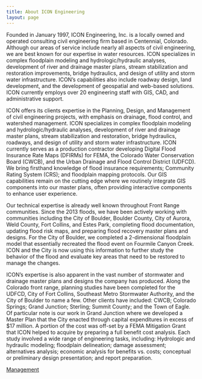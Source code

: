 ```yaml
---
title: About ICON Engineering
layout: page
---
```


<!-- Content -->
Founded in January 1997, ICON Engineering, Inc. is a locally owned and operated
consulting civil engineering firm based in Centennial, Colorado.  Although our
areas of service include nearly all aspects of civil engineering, we are best
known for our expertise in water resources.  ICON specializes in complex
floodplain modeling and hydrologic/hydraulic analyses, development of river and
drainage master plans, stream stabilization and restoration improvements, bridge
hydraulics, and design of utility and storm water infrastructure.  ICON’s
capabilities also include roadway design, land development, and the development
of geospatial and web-based solutions.   ICON currently employs over 20
engineering staff with GIS, CAD, and administrative support.

ICON offers its clients expertise in the Planning, Design, and Management of
civil engineering projects, with emphasis on drainage, flood control, and
watershed management. ICON specializes in complex floodplain modeling and
hydrologic/hydraulic analyses, development of river and drainage master plans,
stream stabilization and restoration, bridge hydraulics, roadways, and design of
utility and storm water infrastructure. ICON currently serves as a production
contractor developing Digital Flood Insurance Rate Maps (DFIRMs) for FEMA, the
Colorado Water Conservation Board (CWCB), and the Urban Drainage and Flood
Control District (UDFCD). We bring firsthand knowledge of flood insurance
requirements; Community Rating System (CRS); and floodplain mapping protocols.
Our GIS capabilities remain on the cutting edge where we routinely integrate GIS
components into our master plans, often providing interactive components to
enhance user experience.

Our technical expertise is already well known throughout Front Range
communities. Since the 2013 floods, we have been actively working with
communities including the City of Boulder, Boulder County, City of Aurora, Weld
County, Fort Collins, and Estes Park, completing flood documentation, updating
flood risk maps, and preparing flood recovery master plans and designs. For the
City of Boulder, we completed a 2-dimensional floodplain model that essentially
recreated the flood event on Fourmile Canyon Creek. ICON and the City is now
using this information to further study the behavior of the flood and evaluate
key areas that need to be restored to manage the changes.

ICON’s expertise is also apparent in the vast number of stormwater and drainage
master plans and designs the company has produced. Along the Colorado front
range, planning studies have been completed for the UDFCD, City of Fort Collins,
Southeast Metro Stormwater Authority, and the City of Boulder to name a few.
Other clients have included:  CWCB; Colorado Springs; Grand Junction; Sterling;
Summit County; and the Town of Eagle. Of particular note is our work in Grand
Junction where we developed a Master Plan that the City enacted through capital
expenditures in excess of $17 million. A portion of the cost was off-set by a
FEMA Mitigation Grant that ICON helped to acquire by preparing a full benefit
cost analysis. Each study involved a wide range of engineering tasks, including:
Hydrologic and hydraulic modeling; floodplain delineation; damage assessment;
alternatives analysis; economic analysis for benefits vs. costs; conceptual or
preliminary design presentation; and report preparation.

[Management]({{base}}management)
